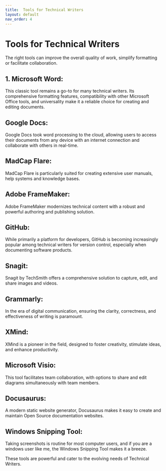 ```yaml
---
title:  Tools for Technical Writers
layout: default
nav_order: 4
---
```


# Tools for Technical Writers
The right tools can improve the overall quality of work, simplify formatting or facilitate collaboration. 


## 1. Microsoft Word:

This classic tool remains a go-to for many technical writers. Its comprehensive formatting features, compatibility with other Microsoft Office tools, and universality make it a reliable choice for creating and editing documents.

## Google Docs:

Google Docs took word processing to the cloud, allowing users to access their documents from any device with an internet connection and collaborate with others in real-time.

## MadCap Flare:

MadCap Flare is particularly suited for creating extensive user manuals, help systems and knowledge bases. 

## Adobe FrameMaker:
 
Adobe FrameMaker modernizes technical content with a robust and powerful authoring and publishing solution.

## GitHub:

While primarily a platform for developers, GitHub is becoming increasingly popular among technical writers for version control, especially when documenting software products. 

## Snagit:

Snagit by TechSmith offers a comprehensive solution to capture, edit, and share images and videos. 

## Grammarly:

In the era of digital communication, ensuring the clarity, correctness, and effectiveness of writing is paramount.

## XMind:

XMind is a pioneer in the field, designed to foster creativity, stimulate ideas, and enhance productivity.

## Microsoft Visio:

This tool  facilitates team collaboration, with options to share and edit diagrams simultaneously with team members.

## Docusaurus:
A modern static website generator, Docusaurus makes it easy to create and maintain Open Source documentation websites. 


## Windows Snipping Tool:
Taking screenshots is routine for most computer users, and if you are a windows user like me, the Windows Snipping Tool makes it a breeze.


These tools are powerful and cater to the evolving needs of Technical Writers.

